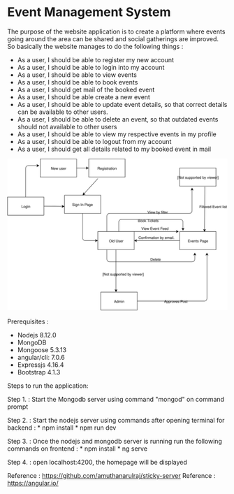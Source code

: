 # Event Management System
The purpose of the website application is to create a platform where events going around the area can be shared and social gatherings are improved.
So basically the website manages to do the following things :

* As a user, I should be able to register my new account
* As a user, I should be able to login into my account
* As a user, I should be able to view events 
* As a user, I should be able to book events
* As a user, I should get mail of the booked event
* As a user, I should be able create a new event
* As a user, I should be able to update event details, so that correct details can be available to other users.
* As a user, I should be able to delete an event, so that outdated events should not available to other users
* As a user, I should be able to view my respective events in my profile
* As a user, I should be able to logout from my account
* As a user, I should get all details related to my booked event in mail




<img src = "Web_developers.svg">



Prerequisites : 

* Nodejs 8.12.0
* MongoDB
* Mongoose 5.3.13
* angular/cli: 7.0.6
* Expressjs 4.16.4
* Bootstrap 4.1.3

Steps to run the application:

Step 1. : Start the Mongodb server using command "mongod" on command prompt

Step 2. : Start the nodejs server using commands after opening terminal for backend :
        * npm install 
        * npm run dev 
        
Step 3. : Once the nodejs and mongodb server is running run the following commands on frontend :
        * npm install
        * ng serve
        
Step 4. : open localhost:4200, the homepage will be displayed


Reference : https://github.com/amuthanarulraj/sticky-server
Reference : https://angular.io/



